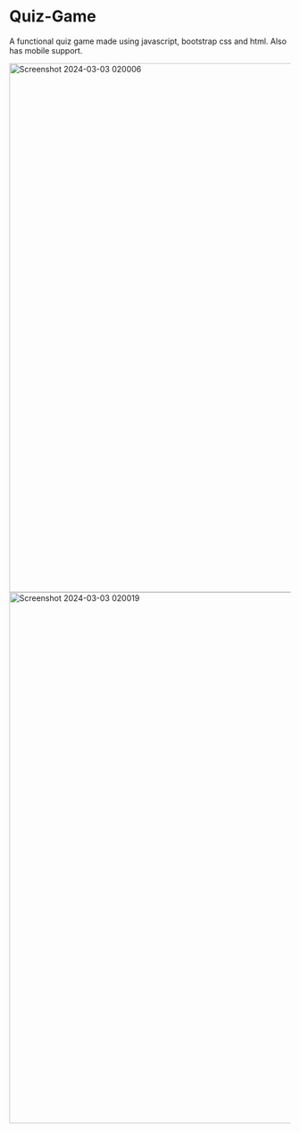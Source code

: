 # Quiz-Game
A functional quiz game made using javascript, bootstrap css and html. Also has mobile support.

<img width="948" alt="Screenshot 2024-03-03 020006" src="https://github.com/AtomicExpresso/Quiz-Game/assets/156177896/8308d42b-26ae-44b5-8765-6df5889ca1e2">
<img width="952" alt="Screenshot 2024-03-03 020019" src="https://github.com/AtomicExpresso/Quiz-Game/assets/156177896/b1829634-eb99-43b3-a3a2-a2d2d3d5bcf4">

